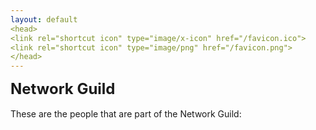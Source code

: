```yaml
---
layout: default
<head>
<link rel="shortcut icon" type="image/x-icon" href="/favicon.ico">
<link rel="shortcut icon" type="image/png" href="/favicon.png">
</head>
---
```

<b><font size="5">Network Guild</font></b>
<br>
<br>
These are the people that are part of the Network Guild:
<br>
<br>

